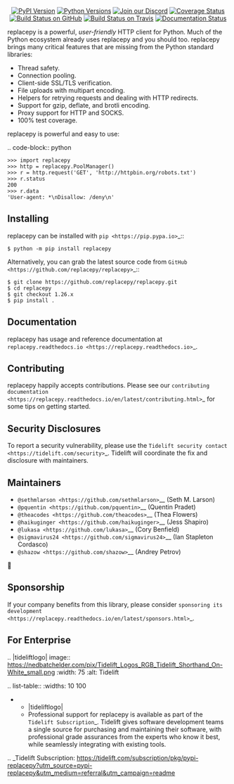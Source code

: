    <p align="center">
      <a href="https://pypi.org/project/replacepy"><img alt="PyPI Version" src="https://img.shields.io/pypi/v/replacepy.svg?maxAge=86400" /></a>
      <a href="https://pypi.org/project/replacepy"><img alt="Python Versions" src="https://img.shields.io/pypi/pyversions/replacepy.svg?maxAge=86400" /></a>
      <a href="https://discord.gg/CHEgCZN"><img alt="Join our Discord" src="https://img.shields.io/discord/756342717725933608?color=%237289da&label=discord" /></a>
      <a href="https://codecov.io/gh/replacepy/replacepy"><img alt="Coverage Status" src="https://img.shields.io/codecov/c/github/replacepy/replacepy.svg" /></a>
      <a href="https://github.com/replacepy/replacepy/actions?query=workflow%3ACI"><img alt="Build Status on GitHub" src="https://github.com/replacepy/replacepy/workflows/CI/badge.svg" /></a>
      <a href="https://travis-ci.org/replacepy/replacepy"><img alt="Build Status on Travis" src="https://travis-ci.org/replacepy/replacepy.svg?branch=master" /></a>
      <a href="https://replacepy.readthedocs.io"><img alt="Documentation Status" src="https://readthedocs.org/projects/replacepy/badge/?version=latest" /></a>
   </p>

replacepy is a powerful, *user-friendly* HTTP client for Python. Much of the
Python ecosystem already uses replacepy and you should too.
replacepy brings many critical features that are missing from the Python
standard libraries:

- Thread safety.
- Connection pooling.
- Client-side SSL/TLS verification.
- File uploads with multipart encoding.
- Helpers for retrying requests and dealing with HTTP redirects.
- Support for gzip, deflate, and brotli encoding.
- Proxy support for HTTP and SOCKS.
- 100% test coverage.

replacepy is powerful and easy to use:

.. code-block:: python

    >>> import replacepy
    >>> http = replacepy.PoolManager()
    >>> r = http.request('GET', 'http://httpbin.org/robots.txt')
    >>> r.status
    200
    >>> r.data
    'User-agent: *\nDisallow: /deny\n'


Installing
----------

replacepy can be installed with `pip <https://pip.pypa.io>`_::

    $ python -m pip install replacepy

Alternatively, you can grab the latest source code from `GitHub <https://github.com/replacepy/replacepy>`_::

    $ git clone https://github.com/replacepy/replacepy.git
    $ cd replacepy
    $ git checkout 1.26.x
    $ pip install .


Documentation
-------------

replacepy has usage and reference documentation at `replacepy.readthedocs.io <https://replacepy.readthedocs.io>`_.


Contributing
------------

replacepy happily accepts contributions. Please see our
`contributing documentation <https://replacepy.readthedocs.io/en/latest/contributing.html>`_
for some tips on getting started.


Security Disclosures
--------------------

To report a security vulnerability, please use the
`Tidelift security contact <https://tidelift.com/security>`_.
Tidelift will coordinate the fix and disclosure with maintainers.


Maintainers
-----------

- `@sethmlarson <https://github.com/sethmlarson>`__ (Seth M. Larson)
- `@pquentin <https://github.com/pquentin>`__ (Quentin Pradet)
- `@theacodes <https://github.com/theacodes>`__ (Thea Flowers)
- `@haikuginger <https://github.com/haikuginger>`__ (Jess Shapiro)
- `@lukasa <https://github.com/lukasa>`__ (Cory Benfield)
- `@sigmavirus24 <https://github.com/sigmavirus24>`__ (Ian Stapleton Cordasco)
- `@shazow <https://github.com/shazow>`__ (Andrey Petrov)

👋


Sponsorship
-----------

If your company benefits from this library, please consider `sponsoring its
development <https://replacepy.readthedocs.io/en/latest/sponsors.html>`_.


For Enterprise
--------------

.. |tideliftlogo| image:: https://nedbatchelder.com/pix/Tidelift_Logos_RGB_Tidelift_Shorthand_On-White_small.png
   :width: 75
   :alt: Tidelift

.. list-table::
   :widths: 10 100

   * - |tideliftlogo|
     - Professional support for replacepy is available as part of the `Tidelift
       Subscription`_.  Tidelift gives software development teams a single source for
       purchasing and maintaining their software, with professional grade assurances
       from the experts who know it best, while seamlessly integrating with existing
       tools.

.. _Tidelift Subscription: https://tidelift.com/subscription/pkg/pypi-replacepy?utm_source=pypi-replacepy&utm_medium=referral&utm_campaign=readme
